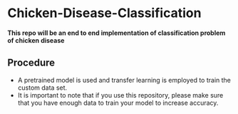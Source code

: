 # Chicken-Disease-Classification

**This repo will be an end to end implementation of classification problem of chicken disease**

## Procedure
- A pretrained model is used and transfer learning is employed to train the custom data set. 
- It is important to note that if you use this repository, please make sure that you have enough data to train your model to increase accuracy.

